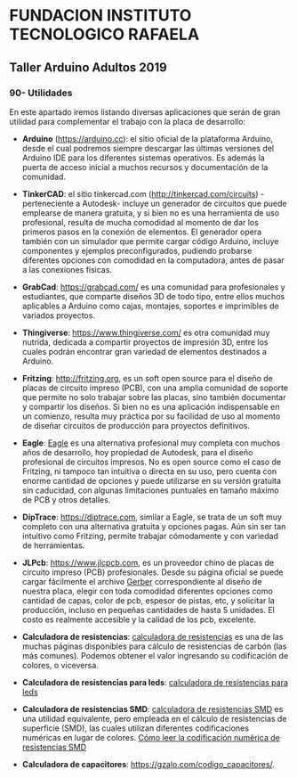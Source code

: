 <h1><b>FUNDACION INSTITUTO TECNOLOGICO RAFAELA</b></h1>
<h2><b>Taller Arduino Adultos 2019</b></h2>

<h3>90- Utilidades</h3>

En este apartado iremos listando diversas aplicaciones que serán de gran utilidad para complementar el trabajo con la placa de desarrollo:

* <b>Arduino</b> (<a href="https://arduino.cc">https://arduino.cc</a>): el sitio oficial de la plataforma Arduino, desde el cual podremos siempre descargar las últimas versiones del Arduino IDE para los diferentes sistemas operativos. Es además la puerta de acceso inicial a muchos recursos y documentación de la comunidad.

* <b>TinkerCAD</b>: el sitio tinkercad.com (<a href="http://tinkercad.com/circuits">http://tinkercad.com/circuits</a>) -perteneciente a Autodesk- incluye un generador de circuitos que puede emplearse de manera gratuita, y si bien no es una herramienta de uso profesional, resulta de mucha comodidad al momento de dar los primeros pasos en la conexión de elementos. El generador opera también con un simulador que permite cargar código Arduino, incluye componentes y ejemplos preconfigurados, pudiendo probarse diferentes opciones con comodidad en la computadora, antes de pasar a las conexiones físicas.

* <b>GrabCad</b>: <a href="https://grabcad.com/">https://grabcad.com/</a> es una comunidad para profesionales y estudiantes, que comparte diseños 3D de todo tipo, entre ellos muchos aplicables a Arduino como cajas, montajes, soportes e imprimibles de variados proyectos.

* <b>Thingiverse</b>: <a href="https://www.thingiverse.com/">https://www.thingiverse.com/</a> es otra comunidad muy nutrida, dedicada a compartir proyectos de impresión 3D, entre los cuales podrán encontrar gran variedad de elementos destinados a Arduino.

* <b>Fritzing</b>: <a href="http://fritzing.org">http://fritzing.org</a>, es un soft open source para el diseño de placas de circuito impreso (PCB), con una amplia comunidad de soporte que permite no solo trabajar sobre las placas, sino también documentar y compartir los diseños. Si bien no es una aplicación indispensable en un comienzo, resulta muy práctica por su facilidad de uso al momento de diseñar circuitos de producción para proyectos definitivos.

* <b>Eagle</b>: <a href="https://www.autodesk.com/products/eagle/free-download">Eagle</a> es una alternativa profesional muy completa con muchos años de desarrollo, hoy propiedad de Autodesk, para el diseño profesional de circuitos impresos. No es open source como el caso de Fritzing, ni tampoco tan intuitiva o directa en su uso, pero cuenta con enorme cantidad de opciones y puede utilizarse en su versión gratuita sin caducidad, con algunas limitaciones puntuales en tamaño máximo de PCB y otros detalles.

* <b>DipTrace</b>: <a href="https://diptrace.com/">https://diptrace.com</a>, similar a Eagle, se trata de un soft muy completo con una alternativa gratuita y opciones pagas. Aún sin ser tan intuitivo como Fritzing, permite trabajar cómodamente y con variedad de herramientas.

* <b>JLPcb</b>: <a href="https://www.jlcpcb.com">https://www.jlcpcb.com</a>, es un proveedor chino de placas de circuito impreso (PCB) profesionales. Desde su página oficial se puede cargar fácilmente el archivo <a href="https://es.wikipedia.org/wiki/Gerber_(formato_de_archivo)">Gerber</a> correspondiente al diseño de nuestra placa, elegir con toda comodidad diferentes opciones como cantidad de capas, color de pcb, espesor de pistas, etc, y solicitar la producción, incluso en pequeñas cantidades de hasta 5 unidades. El costo es realmente accesible y la calidad de los pcb, excelente.

* <b>Calculadora de resistencias</b>: <a href="https://www.inventable.eu/paginas/ResCalculatorSp/ResCalculatorSp.html">calculadora de resistencias</a> es una de las muchas páginas disponibles para cálculo de resistencias de carbón (las más comunes). Podemos obtener el valor ingresando su codificación de colores, o viceversa.

* <b>Calculadora de resistencias para leds</b>: <a href="https://www.inventable.eu/paginas/LedResCalculatorSp/LedResCalculatorSp.html">calculadora de resistencias para leds</a>

* <b>Calculadora de resistencias SMD</b>: <a href="https://www.inventable.eu/paginas/SmdResCalculator/SmdResCalculator.html" target="_blank">calculadora de resistencias SMD</a> es una utilidad equivalente, pero empleada en el cálculo de resistencias de superficie (SMD), las cuales utilizan diferentes codificaciones numéricas en lugar de colores. <a href="https://www.inventable.eu/2014/07/05/como_se_leen_las_resistencias_smd/">Cómo leer la codificación numérica de resistencias SMD</a>

* <b>Calculadora de capacitores</b>: <a href="https://gzalo.com/codigo_capacitores/">https://gzalo.com/codigo_capacitores/</a>.